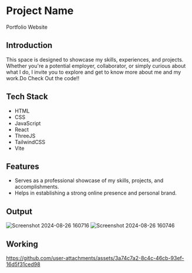 # Project Name
Portfolio Website


## Introduction
This space is designed to showcase my skills, experiences, and projects. Whether you're a potential employer, collaborator, or simply curious about what I do, I invite you to explore and get to know more about me and my work.Do Check Out the code!!

## Tech Stack
- HTML
- CSS
- JavaScript
- React
- ThreeJS
- TailwindCSS
- Vite


## Features
- Serves as a professional showcase of my skills, projects, and accomplishments.
- Helps in establishing a strong online presence and personal brand.

## Output
![Screenshot 2024-08-26 160716](https://github.com/user-attachments/assets/3cb042e4-650b-4dd3-9f09-c3ba9300c992)
![Screenshot 2024-08-26 160746](https://github.com/user-attachments/assets/74006a8b-78eb-4cd6-8589-f3831be9e2d9)

## Working


https://github.com/user-attachments/assets/3a74c7a2-8c4c-46cb-93ef-16d5f31ced98
